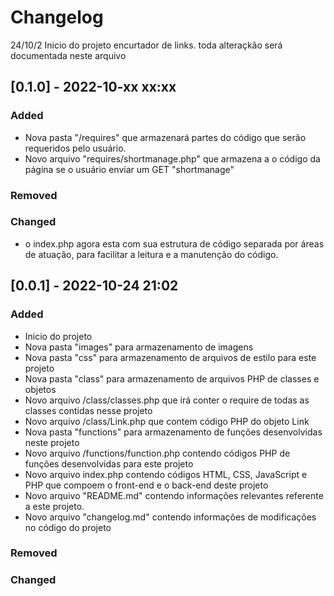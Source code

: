 # Changelog

24/10/2 Inicio do projeto encurtador de links.
toda alteraçkão será documentada neste arquivo



## [0.1.0] - 2022-10-xx xx:xx
 
### Added


- Nova pasta "/requires" que armazenará partes do código que serão requeridos pelo usuário.
- Novo arquivo "requires/shortmanage.php" que armazena a o código da página se o usuário enviar um GET "shortmanage"


### Removed

### Changed 


- o index.php agora esta com sua estrutura de código separada por áreas de atuação, para facilitar a leitura e a manutenção do código.

## [0.0.1] - 2022-10-24 21:02
 
### Added
- Inicio do projeto
- Nova pasta "images" para armazenamento de imagens
- Nova pasta "css" para armazenamento de arquivos de estilo para este projeto
- Nova pasta "class" para armazenamento de arquivos PHP de classes e objetos
- Novo arquivo /class/classes.php que irá conter o require de todas as classes contidas nesse projeto
- Novo arquivo /class/Link.php que contem código PHP do objeto Link
- Nova pasta "functions" para armazenamento de funções desenvolvidas neste projeto
- Novo arquivo /functions/function.php contendo códigos PHP de funções desenvolvidas para este projeto
- Novo arquivo index.php contendo códigos HTML, CSS, JavaScript e PHP que compoem o front-end e o back-end deste projeto
- Novo arquivo "README.md" contendo informações relevantes referente a este projeto.
- Novo arquivo "changelog.md"  contendo informações de modificações no código do projeto 

### Removed

### Changed 